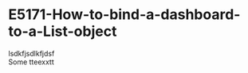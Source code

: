 <h1>E5171-How-to-bind-a-dashboard-to-a-List-object</h1>
<customTag> lsdkfjsdlkfjdsf </customTag>
</br>
<versionSpecificPart> Some tteexxtt </versionSpecificPart>
